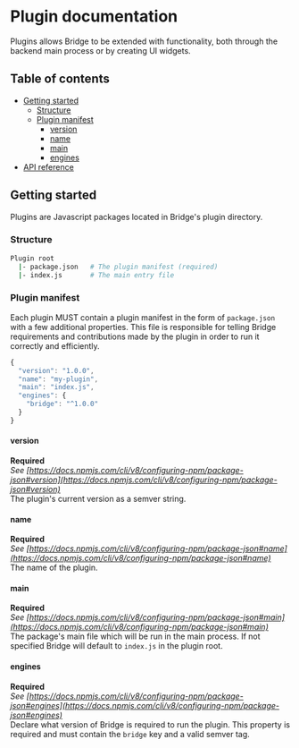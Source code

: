 

# Plugin documentation  
Plugins allows Bridge to be extended with functionality, both through the backend main process or by creating UI widgets.

## Table of contents
- [Getting started](#getting-started)
  - [Structure](#structure)
  - [Plugin manifest](#plugin-manifest)
    - [version](#version)
    - [name](#name)
    - [main](#main)
    - [engines](#engines)
- [API reference](/docs/api/README.md)

## Getting started
Plugins are Javascript packages located in Bridge's plugin directory.

### Structure
```sh
Plugin root
  |- package.json   # The plugin manifest (required)
  |- index.js       # The main entry file
```

### Plugin manifest
Each plugin MUST contain a plugin manifest in the form of `package.json` with a few additional properties. This file is responsible for telling Bridge requirements and contributions made by the plugin in order to run it correctly and efficiently. 

```js
{
  "version": "1.0.0",
  "name": "my-plugin",
  "main": "index.js",
  "engines": {
    "bridge": "^1.0.0"
  }
}
```

#### version
**Required**  
*See [https://docs.npmjs.com/cli/v8/configuring-npm/package-json#version](https://docs.npmjs.com/cli/v8/configuring-npm/package-json#version)*  
The plugin's current version as a semver string.

#### name
**Required**  
*See [https://docs.npmjs.com/cli/v8/configuring-npm/package-json#name](https://docs.npmjs.com/cli/v8/configuring-npm/package-json#name)*  
The name of the plugin.

#### main
**Required**  
*See [https://docs.npmjs.com/cli/v8/configuring-npm/package-json#main](https://docs.npmjs.com/cli/v8/configuring-npm/package-json#main)*  
The package's main file which will be run in the main process. If not specified Bridge will default to `index.js` in the plugin root.

#### engines
**Required**  
*See [https://docs.npmjs.com/cli/v8/configuring-npm/package-json#engines](https://docs.npmjs.com/cli/v8/configuring-npm/package-json#engines)*  
Declare what version of Bridge is required to run the plugin. This property is required and must contain the `bridge` key and a valid semver tag.